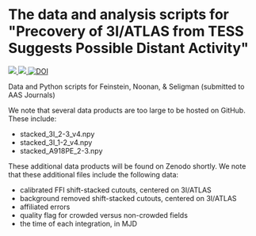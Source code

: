 # The data and analysis scripts for "Precovery of 3I/ATLAS from TESS Suggests Possible Distant Activity"

<a href="https://adina.feinste.in/files/2507.21967v1.pdf"><img src="https://img.shields.io/badge/current_manuscript-2a9d8f.svg?style=flat"/>
<a href="https://adina.feinste.in/files/atlas_tess.pdf"><img src="https://img.shields.io/badge/revised_manuscript-e76f51.svg?style=flat"/>
<a href="https://afeinstein20.github.io/index.html#atlas"><img src="https://zenodo.org/badge/DOI/12.3456/zenodo.0000000.svg?colorB=3C0650" alt="DOI"></a>


Data and Python scripts for Feinstein, Noonan, & Seligman (submitted to AAS Journals)

We note that several data products are too large to be hosted on GitHub. These include:
- stacked_3I_2-3_v4.npy
- stacked_3I_1-2_v4.npy
- stacked_A918PE_2-3.npy

These additional data products will be found on Zenodo shortly. We note that these additional files include the following data:

- calibrated FFI shift-stacked cutouts, centered on 3I/ATLAS
- background removed shift-stacked cutouts, centered on 3I/ATLAS
- affiliated errors
- quality flag for crowded versus non-crowded fields
- the time of each integration, in MJD
